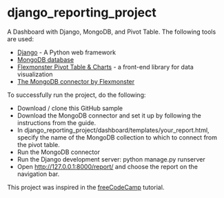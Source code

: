 # django_reporting_project
A Dashboard with Django, MongoDB, and Pivot Table. The following tools are used:
* <a href="https://www.djangoproject.com/">Django</a> - A Python web framework
* <a href="https://www.mongodb.com/">MongoDB database</a>
* <a href="https://www.flexmonster.com/?r=gt_dj_m">Flexmonster Pivot Table & Charts</a> - a front-end library for data visualization
* <a href="https://www.flexmonster.com/doc/mongodb-connector/?r=gt_dj_m">The MongoDB connector by Flexmonster</a>

To successfully run the project, do the following:

* Download / clone this GitHub sample
* Download the MongoDB connector and set it up by following the instructions from the guide.
* In django_reporting_project/dashboard/templates/your_report.html, specify the name of the MongoDB collection to which to connect from the pivot table.
* Run the MongoDB connector
* Run the Django development server: python manage.py runserver
* Open http://127.0.0.1:8000/report/ and choose the report on the navigation bar.

This project was inspired in the <a href="https://www.freecodecamp.org/news/how-to-build-a-web-based-dashboard-with-django-mongodb-and-pivot-table/">freeCodeCamp</a> tutorial.
